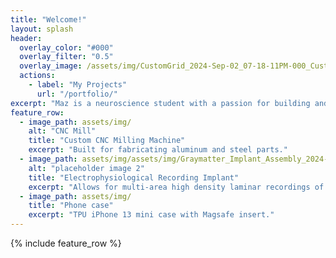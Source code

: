 ```yaml
---
title: "Welcome!"
layout: splash
header:
  overlay_color: "#000"
  overlay_filter: "0.5"
  overlay_image: /assets/img/CustomGrid_2024-Sep-02_07-18-11PM-000_CustomizedView23980668740.png
  actions:
    - label: "My Projects"
      url: "/portfolio/"
excerpt: "Maz is a neuroscience student with a passion for building and tinkering. He is focusing on electrophysiology research in macaques where he has projects in designing and implementing recording interfaces as well as analyzing neural signals in MATLAB. His area of expertise in digital fabrication is CAD and 3D printing of biomedical devices and instruments."
feature_row:
  - image_path: assets/img/
    alt: "CNC Mill"
    title: "Custom CNC Milling Machine"
    excerpt: "Built for fabricating aluminum and steel parts."
  - image_path: assets/img/assets/img/Graymatter_Implant_Assembly_2024-Feb-29_08-50-46PM-000_CustomizedView27712234730_png_alpha.png
    alt: "placeholder image 2"
    title: "Electrophysiological Recording Implant"
    excerpt: "Allows for multi-area high density laminar recordings of macaque cortex."
  - image_path: assets/img/
    title: "Phone case"
    excerpt: "TPU iPhone 13 mini case with Magsafe insert."
---
```


{% include feature_row %}

